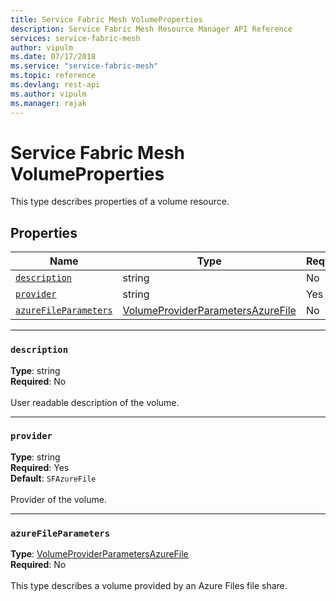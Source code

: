 ```yaml
---
title: Service Fabric Mesh VolumeProperties
description: Service Fabric Mesh Resource Manager API Reference
services: service-fabric-mesh
author: vipulm
ms.date: 07/17/2018
ms.service: "service-fabric-mesh"
ms.topic: reference
ms.devlang: rest-api
ms.author: vipulm
ms.manager: rajak
---
```

# Service Fabric Mesh VolumeProperties

This type describes properties of a volume resource.

## Properties
| Name | Type | Required |
| --- | --- | --- |
| [`description`](#description) | string | No |
| [`provider`](#provider) | string | Yes |
| [`azureFileParameters`](#azurefileparameters) | [VolumeProviderParametersAzureFile](sfmeshrp-model-volumeproviderparametersazurefile.md) | No |

____
### `description`
__Type__: string <br/>
__Required__: No<br/>
<br/>
User readable description of the volume.

____
### `provider`
__Type__: string <br/>
__Required__: Yes<br/>
__Default__: `SFAzureFile` <br/>
<br/>
Provider of the volume.

____
### `azureFileParameters`
__Type__: [VolumeProviderParametersAzureFile](sfmeshrp-model-volumeproviderparametersazurefile.md) <br/>
__Required__: No<br/>
<br/>
This type describes a volume provided by an Azure Files file share.
